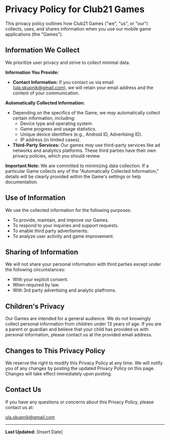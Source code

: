 # Privacy Policy for Club21 Games

This privacy policy outlines how Club21 Games ("we", "us", or "our") collects, uses, and shares information when you use our mobile game applications (the "Games").

## Information We Collect

We prioritize user privacy and strive to collect minimal data.

**Information You Provide:**

* **Contact Information:** If you contact us via email (ula.skupnik@gmail.com), we will retain your email address and the content of your communication.

**Automatically Collected Information:**

* Depending on the specifics of the Game, we *may* automatically collect certain information, including:
    * Device type and operating system.
    * Game progress and usage statistics.
    * Unique device identifiers (e.g., Android ID, Advertising ID).
    * IP address (in limited cases).
* **Third-Party Services:** Our games *may* use third-party services like ad networks and analytics platforms. These third parties have their own privacy policies, which you should review.

**Important Note:** We are committed to minimizing data collection. If a particular Game collects any of the "Automatically Collected Information," details will be clearly provided within the Game's settings or help documentation.

## Use of Information

We use the collected information for the following purposes:

* To provide, maintain, and improve our Games.
* To respond to your inquiries and support requests.
* To enable third party advertisments.
* To analyze user activity and game improvement.

## Sharing of Information

We will not share your personal information with third parties except under the following circumstances:

* With your explicit consent.
* When required by law.
* With 3rd party advertising and analytic platfroms.

## Children's Privacy

Our Games are intended for a general audience. We do not knowingly collect personal information from children under 13 years of age. If you are a parent or guardian and believe that your child has provided us with personal information, please contact us at the provided email address.

## Changes to This Privacy Policy

We reserve the right to modify this Privacy Policy at any time. We will notify you of any changes by posting the updated Privacy Policy on this page. Changes will take effect immediately upon posting.

## Contact Us

If you have any questions or concerns about this Privacy Policy, please contact us at:

ula.skupnik@gmail.com

---

**Last Updated:** [Insert Date]